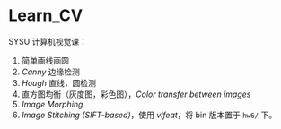 # Learn_CV
SYSU 计算机视觉课：

1. 简单画线画圆
2. *Canny* 边缘检测
3. *Hough* 直线，圆检测
4. 直方图均衡（灰度图，彩色图），*Color transfer between images*
5. *Image Morphing*
6. *Image Stitching (SIFT-based)*，使用 *vlfeat*，将 bin 版本置于 `hw6/` 下。

